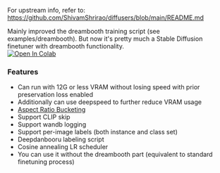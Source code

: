 For upstream info, refer to: https://github.com/ShivamShrirao/diffusers/blob/main/README.md

Mainly improved the dreambooth training script (see examples/dreambooth). But now it's pretty much a Stable Diffusion finetuner with dreambooth functionality.  
[![Open In Colab](https://colab.research.google.com/assets/colab-badge.svg)](https://colab.research.google.com/drive/1gboJw5D3Qol_Fcm-XFd7CvUo99yM8U9y)

### Features

* Can run with 12G or less VRAM without losing speed with prior preservation loss enabled
* Additionally can use deepspeed to further reduce VRAM usage
* [Aspect Ratio Bucketing](https://github.com/NovelAI/novelai-aspect-ratio-bucketing)
* Support CLIP skip
* Support wandb logging
* Support per-image labels (both instance and class set)
* Deepdanbooru labeling script
* Cosine annealing LR scheduler
* You can use it without the dreambooth part (equivalent to standard finetuning process)
